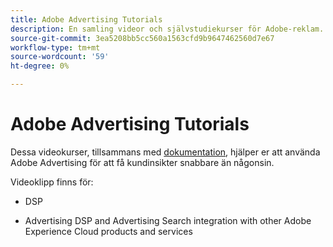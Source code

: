```yaml
---
title: Adobe Advertising Tutorials
description: En samling videor och självstudiekurser för Adobe-reklam.
source-git-commit: 3ea5208bb5cc560a1563cfd9b9647462560d7e67
workflow-type: tm+mt
source-wordcount: '59'
ht-degree: 0%

---
```


# Adobe Advertising Tutorials

Dessa videokurser, tillsammans med [dokumentation](https://experienceleague.adobe.com/docs/advertising-cloud.html), hjälper er att använda Adobe Advertising för att få kundinsikter snabbare än någonsin.

Videoklipp finns för:

* DSP

* Advertising DSP and Advertising Search integration with other Adobe Experience Cloud products and services

<!--
See other -learn tutorials landing pages to get ideas for additional content
-->
